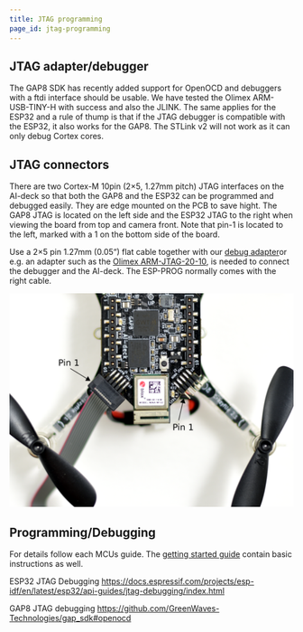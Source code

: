 ```yaml
---
title: JTAG programming
page_id: jtag-programming
---
```


## JTAG adapter/debugger
The GAP8 SDK has recently added support for OpenOCD and debuggers with a ftdi interface should be usable. We have tested the Olimex ARM-USB-TINY-H with success and also the JLINK. The same applies for the ESP32 and a rule of thump is that if the JTAG debugger is compatible with the ESP32, it also works for the GAP8. The STLink v2 will not work as it can only debug Cortex cores.


## JTAG connectors
There are two Cortex-M 10pin (2×5, 1.27mm pitch) JTAG interfaces on the AI-deck so that both the GAP8 and the ESP32 can be programmed and debugged easily. They are edge mounted on the PCB to save hight. The GAP8 JTAG is located on the left side and the ESP32 JTAG to the right when viewing the board from top and camera front. Note that pin-1 is located to the left, marked with a 1 on the bottom side of the board.


Use a 2×5 pin 1.27mm (0.05“) flat cable together with our [debug adapter](https://www.bitcraze.io/debug-adapter-kit)or e.g. an adapter such as the [Olimex ARM-JTAG-20-10](https://www.olimex.com/Products/ARM/JTAG/ARM-JTAG-20-10), is needed to connect the debugger and the AI-deck. The ESP-PROG normally comes with the right cable.

![JTAG cable connected to GAP8](ai-deck-jtag-connecting.png)

## Programming/Debugging
For details follow each MCUs guide. The [getting started guide](/docs/getting-started/getting-started.md) contain basic instructions as well.

ESP32 JTAG Debugging
https://docs.espressif.com/projects/esp-idf/en/latest/esp32/api-guides/jtag-debugging/index.html

GAP8 JTAG debugging
https://github.com/GreenWaves-Technologies/gap_sdk#openocd